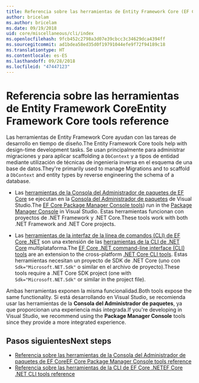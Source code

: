 ```yaml
---
title: Referencia sobre las herramientas de Entity Framework Core (EF Core)
author: bricelam
ms.author: bricelam
ms.date: 09/19/2018
uid: core/miscellaneous/cli/index
ms.openlocfilehash: 9fcb452c2798a3d07e39cbcc3c34629dca4394ff
ms.sourcegitcommit: ad1bdea58ed35d0f19791044efe9f72f94189c18
ms.translationtype: HT
ms.contentlocale: es-ES
ms.lasthandoff: 09/28/2018
ms.locfileid: "47447123"
---
```

# <a name="entity-framework-core-tools-reference"></a><span data-ttu-id="cafae-102">Referencia sobre las herramientas de Entity Framework Core</span><span class="sxs-lookup"><span data-stu-id="cafae-102">Entity Framework Core tools reference</span></span>

<span data-ttu-id="cafae-103">Las herramientas de Entity Framework Core ayudan con las tareas de desarrollo en tiempo de diseño.</span><span class="sxs-lookup"><span data-stu-id="cafae-103">The Entity Framework Core tools help with design-time development tasks.</span></span> <span data-ttu-id="cafae-104">Se usan principalmente para administrar migraciones y para aplicar scaffolding a `DbContext` y a tipos de entidad mediante utilización de técnicas de ingeniería inversa en el esquema de una base de datos.</span><span class="sxs-lookup"><span data-stu-id="cafae-104">They're primarily used to manage Migrations and to scaffold a `DbContext` and entity types by reverse engineering the schema of a database.</span></span>

* <span data-ttu-id="cafae-105">Las [herramientas de la Consola del Administrador de paquetes de EF Core](powershell.md) se ejecutan en la [Consola del Administrador de paquetes](https://docs.microsoft.com/nuget/tools/package-manager-console) de Visual Studio.</span><span class="sxs-lookup"><span data-stu-id="cafae-105">The [EF Core Package Manager Console tools](powershell.md)) run in the [Package Manager Console](https://docs.microsoft.com/nuget/tools/package-manager-console) in Visual Studio.</span></span> <span data-ttu-id="cafae-106">Estas herramientas funcionan con proyectos de .NET Framework y .NET Core.</span><span class="sxs-lookup"><span data-stu-id="cafae-106">These tools work with both .NET Framework and .NET Core projects.</span></span>

* <span data-ttu-id="cafae-107">Las [herramientas de la interfaz de la línea de comandos (CLI) de EF Core .NET](dotnet.md) son una extensión de las [herramientas de la CLI de .NET Core](https://docs.microsoft.com/dotnet/core/tools/) multiplataforma.</span><span class="sxs-lookup"><span data-stu-id="cafae-107">The [EF Core .NET command-line interface (CLI) tools](dotnet.md) are an extension to the cross-platform [.NET Core CLI tools](https://docs.microsoft.com/dotnet/core/tools/).</span></span> <span data-ttu-id="cafae-108">Estas herramientas necesitan un proyecto de SDK de .NET Core (uno con `Sdk="Microsoft.NET.Sdk"` o similar en el archivo de proyecto).</span><span class="sxs-lookup"><span data-stu-id="cafae-108">These tools require a .NET Core SDK project (one with `Sdk="Microsoft.NET.Sdk"` or similar in the project file).</span></span>

<span data-ttu-id="cafae-109">Ambas herramientas exponen la misma funcionalidad.</span><span class="sxs-lookup"><span data-stu-id="cafae-109">Both tools expose the same functionality.</span></span> <span data-ttu-id="cafae-110">Si está desarrollando en Visual Studio, se recomienda usar las herramientas de la **Consola del Administrador de paquetes**, ya que proporcionan una experiencia más integrada.</span><span class="sxs-lookup"><span data-stu-id="cafae-110">If you're developing in Visual Studio, we recommend using the **Package Manager Console** tools since they provide a more integrated experience.</span></span>

## <a name="next-steps"></a><span data-ttu-id="cafae-111">Pasos siguientes</span><span class="sxs-lookup"><span data-stu-id="cafae-111">Next steps</span></span>

* [<span data-ttu-id="cafae-112">Referencia sobre las herramientas de la Consola del Administrador de paquetes de EF Core</span><span class="sxs-lookup"><span data-stu-id="cafae-112">EF Core Package Manager Console tools reference</span></span>](powershell.md)
* [<span data-ttu-id="cafae-113">Referencia sobre las herramientas de la CLI de EF Core .NET</span><span class="sxs-lookup"><span data-stu-id="cafae-113">EF Core .NET CLI tools reference</span></span>](dotnet.md)